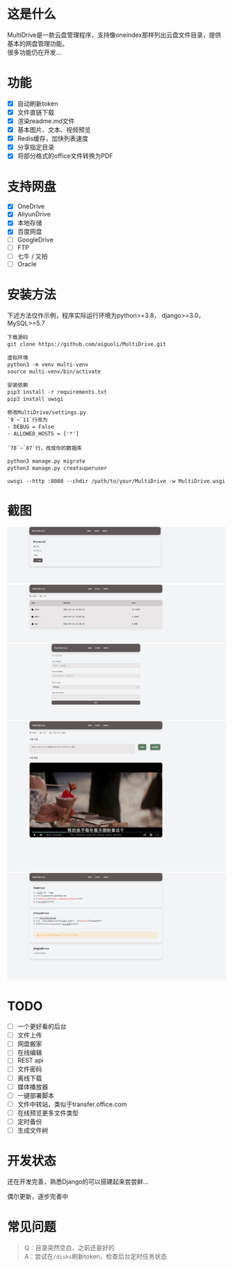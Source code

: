 # 这是什么
MultiDrive是一款云盘管理程序，支持像oneindex那样列出云盘文件目录，提供基本的网盘管理功能。  
很多功能仍在开发...

# 功能
- [x] 自动刷新token
- [x] 文件直链下载
- [x] 渲染readme.md文件
- [x] 基本图片、文本、视频预览
- [x] Redis缓存，加快列表速度
- [x] 分享指定目录
- [x] 将部分格式的office文件转换为PDF

# 支持网盘
- [x] OneDrive
- [x] AliyunDrive
- [x] 本地存储
- [x] 百度网盘
- [ ] GoogleDrive
- [ ] FTP
- [ ] 七牛 / 又拍
- [ ] Oracle

# 安装方法

下述方法仅作示例，程序实际运行环境为python>=3.8， django>=3.0，MySQL>=5.7

```shell
下载源码
git clone https://github.com/aiguoli/MultiDrive.git
```

```shell
虚拟环境
python3 -m venv multi-venv
source multi-venv/bin/activate
```

```shell
安装依赖
pip3 install -r requirements.txt
pip3 install uwsgi
```
```shell
修改MultiDrive/settings.py
`9`~`11`行改为
- DEBUG = False
- ALLOWED_HOSTS = ['*']

`78`~`87`行，改成你的数据库
```

```shell
python3 manage.py migrate
python3 manage.py creatsuperuser
```

```shell
uwsgi --http :8080 --chdir /path/to/your/MultiDrive -w MultiDrive.wsgi
```

# 截图
![disks](./screenshot/disks.png)
![list](./screenshot/list.png)
![add](./screenshot/add.png)
![preview](./screenshot/preview.png)
![tutorial](./screenshot/tutorial.png)

# TODO 
- [ ] 一个更好看的后台
- [ ] 文件上传
- [ ] 网盘搬家
- [ ] 在线编辑
- [ ] REST api
- [ ] 文件密码
- [ ] 离线下载
- [ ] 媒体播放器
- [ ] 一键部署脚本
- [ ] 文件中转站，类似于transfer.office.com
- [ ] 在线预览更多文件类型 
- [ ] 定时备份
- [ ] 生成文件树

# 开发状态
还在开发完善，熟悉Django的可以搭建起来尝尝鲜...

偶尔更新，逐步完善中

# 常见问题
> Q：目录突然空白，之前还是好的  
A：尝试在`/disks`刷新token，检查后台定时任务状态
